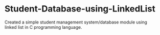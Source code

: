 # Student-Database-using-LinkedList
Created a simple student management system/database module using linked list in C programming language.
